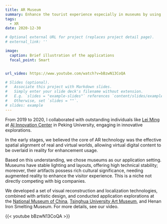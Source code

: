 ```yaml
---
title: AR Museum
summary: Enhance the tourist experience especially in museums by using computer vision technologies on AR glasses to provide interactive and intellectual tutorial services.
tags:
  - XR
date: 2020-12-30

# Optional external URL for project (replaces project detail page).
# external_link: ''

image:
  caption: Brief illustration of the applications
  focal_point: Smart


url_video: https://www.youtube.com/watch?v=bBzwN13CoQA

# Slides (optional).
#   Associate this project with Markdown slides.
#   Simply enter your slide deck's filename without extension.
#   E.g. `slides = "example-slides"` references `content/slides/example-slides.md`.
#   Otherwise, set `slides = ""`.
# slides: example
---
```


From 2019 to 2020, I collaborated with outstanding individuals like [Lei Ming](https://baike.baidu.com/item/%E9%9B%B7%E9%B8%A3/2603484) at [AI Innovation Center](http://aiic.pku.edu.cn/) in Peking University, engaging in innovative explorations. 

In the early stages, we believed the core of AR technology was the effective spatial alignment of real and virtual worlds, allowing virtual digital content to be overlaid in reality for enhancement usage. 

Based on this understanding, we chose museums as our application setting. Museums have stable lighting and layouts, offering high technical stability; moreover, their artifacts possess rich cultural significance, needing augmented reality to enhance the visitor experience. This is a niche not directly competing with big companies.

We developed a set of visual reconstruction and localization technologies, combined with artistic design, and conducted application explorations at the [National Museum of China](https://www.chnmuseum.cn/), [Tsinghua University Art Museum](https://www.artmuseum.tsinghua.edu.cn/), and Henan Iron Smelting Museum. For more details, see our video.

{{< youtube bBzwN13CoQA >}}